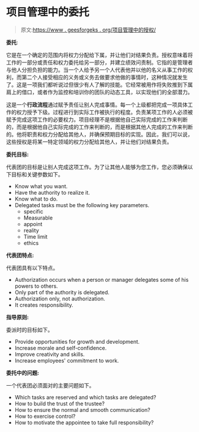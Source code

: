 # 项目管理中的委托

> 原文:[https://www . geesforgeks . org/项目管理中的授权/](https://www.geeksforgeeks.org/delegation-in-project-management/)

**委托**:

它是在一个确定的范围内将权力分配给下属，并让他们对结果负责。授权意味着将工作的一部分或责任和权力委托给另一部分，并建立绩效问责制。它指的是管理者与他人分担负担的能力。当一个人给予另一个人代表他并以他的名义从事工作的权利，而第二个人接受相应的义务或义务去做要求他做的事情时，这种情况就发生了。这是一项我们都听说过但很少有人了解的技能。它经常被用作将失败推到下属肩上的借口，或者作为监控和培训你的团队的动态工具，以实现他们的全部潜力。

这是一个**行政流程**通过赋予责任让别人完成事情。每一个上级都把完成一项具体工作的权力授予下级。过程进行到实际工作被执行的程度。负责某项工作的人必须被赋予完成这项工作的必要权力。项目经理不是根据他自己实际完成的工作来判断的，而是根据他自己实际完成的工作来判断的，而是根据其他人完成的工作来判断的。他将职责和权力分配给其他人，并确保预期目标的实现。因此，我们可以说，这些授权是将某一特定领域的权力分配给其他人，并让他们对结果负责。

**委托目标:**

代表团的目标是让别人完成这项工作。为了让其他人能够为您工作，您必须确保以下目标和关键参数如下。

*   Know what you want.
*   Have the authority to realize it.
*   Know what to do.
*   Delegated tasks must be the following key parameters.
    *   specific
    *   Measurable
    *   appoint
    *   reality
    *   Time limit
    *   ethics

**代表团特点:**

代表团具有以下特点。

*   Authorization occurs when a person or manager delegates some of his powers to others.
*   Only part of the authority is delegated.
*   Authorization only, not authorization.
*   It creates responsibility.

**指导原则:**

委派时的目标如下。

*   Provide opportunities for growth and development.
*   Increase morale and self-confidence.
*   Improve creativity and skills.
*   Increase employees' commitment to work.

**委托中的问题:**

一个代表团必须面对的主要问题如下。

*   Which tasks are reserved and which tasks are delegated?
*   How to build the trust of the trustee?
*   How to ensure the normal and smooth communication?
*   How to exercise control?
*   How to motivate the appointee to take full responsibility?